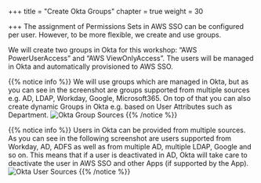 +++
title = "Create Okta Groups"
chapter = true
weight = 30

+++
The assignment of Permissions Sets in AWS SSO can be configured per user. However, to be more flexible, we create and use groups.

We will create two groups in Okta for this workshop: “AWS PowerUserAccess” and “AWS ViewOnlyAccess”. The users will be managed in Okta and automatically provisioned to AWS SSO.

{{% notice info %}}
We will use groups which are managed in Okta, but as you can see in the screenshot are groups supported from multiple sources e.g. AD, LDAP, Workday, Google, Microsoft365. On top of that you can also create dynamic Groups in Okta e.g. based on User Attributes such as Department.
![Okta Group Sources](/images/40_okta_groups_sources.jpg)
{{% /notice %}}

{{% notice info %}}
Users in Okta can be provided from multiple sources. As you can see in the following screenshot are users supported from Workday, AD, ADFS as well as from multiple AD, multiple LDAP, Google and so on. This means that if a user is deactivated in AD, Okta will take care to deactivate the user in AWS SSO and other Apps (if supported by the App).
![Okta User Sources](/images/50_okta_user_sources.png)
{{% /notice %}}